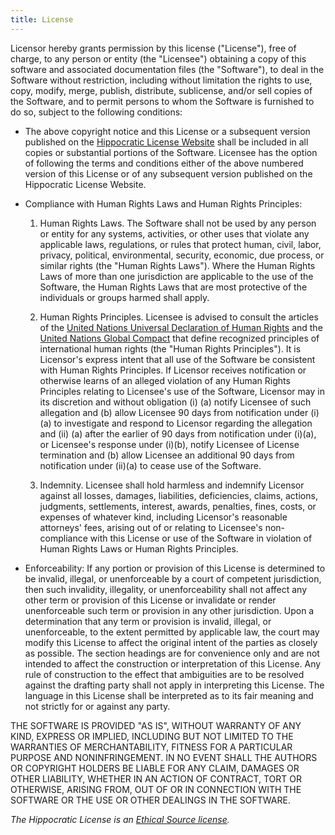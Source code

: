 ```yaml
---
title: License
---
```


Licensor hereby grants permission by this license ("License"), free of charge,
to any person or entity (the "Licensee") obtaining a copy of this software and
associated documentation files (the "Software"), to deal in the Software without
restriction, including without limitation the rights to use, copy, modify,
merge, publish, distribute, sublicense, and/or sell copies of the Software, and
to permit persons to whom the Software is furnished to do so, subject to the
following conditions:

* The above copyright notice and this License or a subsequent version published
  on the [Hippocratic License Website](https://firstdonoharm.dev/) shall be
  included in all copies or substantial portions of the Software. Licensee has
  the option of following the terms and conditions either of the above numbered
  version of this License or of any subsequent version published on the
  Hippocratic License Website.

* Compliance with Human Rights Laws and Human Rights Principles:

  1. Human Rights Laws. The Software shall not be used by any person or entity
  for any systems, activities, or other uses that violate any applicable laws,
  regulations, or rules that protect human, civil, labor, privacy, political,
  environmental, security, economic, due process, or similar rights (the "Human
  Rights Laws"). Where the Human Rights Laws of more than one jurisdiction are
  applicable to the use of the Software, the Human Rights Laws that are most
  protective of the individuals or groups harmed shall apply.

  2. Human Rights Principles. Licensee is advised to consult the articles of the
  [United Nations Universal Declaration of Human
  Rights](https://www.un.org/en/universal-declaration-human-rights/) and the
  [United Nations Global
  Compact](https://www.unglobalcompact.org/what-is-gc/mission/principles) that
  define recognized principles of international human rights (the "Human Rights
  Principles"). It is Licensor's express intent that all use of the Software be
  consistent with Human Rights Principles. If Licensor receives notification or
  otherwise learns of an alleged violation of any Human Rights Principles
  relating to Licensee's use of the Software, Licensor may in its discretion and
  without obligation (i) (a) notify Licensee of such allegation and (b) allow
  Licensee 90 days from notification under (i)(a) to investigate and respond to
  Licensor regarding the allegation and (ii) (a) after the earlier of 90 days
  from notification under (i)(a), or Licensee's response under (i)(b), notify
  Licensee of License termination and (b) allow Licensee an additional 90 days
  from notification under (ii)(a) to cease use of the Software.

  3. Indemnity. Licensee shall hold harmless and indemnify Licensor against all
  losses, damages, liabilities, deficiencies, claims, actions, judgments,
  settlements, interest, awards, penalties, fines, costs, or expenses of
  whatever kind, including Licensor's reasonable attorneys' fees, arising out of
  or relating to Licensee's non-compliance with this License or use of the
  Software in violation of Human Rights Laws or Human Rights Principles.

* Enforceability: If any portion or provision of this License is determined to
  be invalid, illegal, or unenforceable by a court of competent jurisdiction,
  then such invalidity, illegality, or unenforceability shall not affect any
  other term or provision of this License or invalidate or render unenforceable
  such term or provision in any other jurisdiction. Upon a determination that
  any term or provision is invalid, illegal, or unenforceable, to the extent
  permitted by applicable law, the court may modify this License to affect the
  original intent of the parties as closely as possible. The section headings
  are for convenience only and are not intended to affect the construction or
  interpretation of this License. Any rule of construction to the effect that
  ambiguities are to be resolved against the drafting party shall not apply in
  interpreting this License. The language in this License shall be interpreted
  as to its fair meaning and not strictly for or against any party.

THE SOFTWARE IS PROVIDED "AS IS", WITHOUT WARRANTY OF ANY KIND, EXPRESS OR
IMPLIED, INCLUDING BUT NOT LIMITED TO THE WARRANTIES OF MERCHANTABILITY, FITNESS
FOR A PARTICULAR PURPOSE AND NONINFRINGEMENT. IN NO EVENT SHALL THE AUTHORS OR
COPYRIGHT HOLDERS BE LIABLE FOR ANY CLAIM, DAMAGES OR OTHER LIABILITY, WHETHER
IN AN ACTION OF CONTRACT, TORT OR OTHERWISE, ARISING FROM, OUT OF OR IN
CONNECTION WITH THE SOFTWARE OR THE USE OR OTHER DEALINGS IN THE SOFTWARE.

*The Hippocratic License is an [Ethical Source license](https://ethicalsource.dev).*

